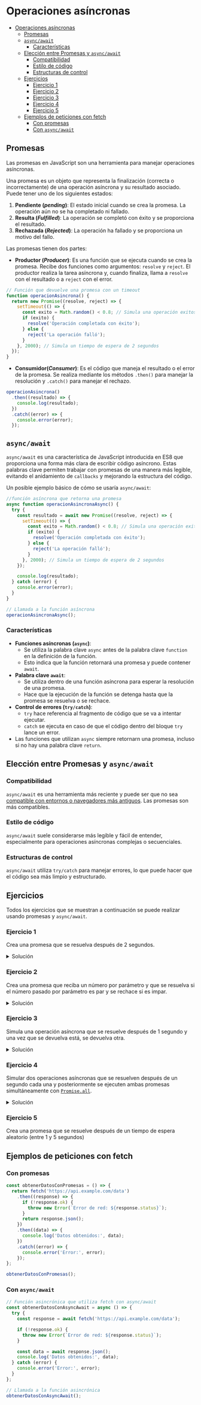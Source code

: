 # Operaciones asíncronas

- [Operaciones asíncronas](#operaciones-asíncronas)
  - [Promesas](#promesas)
  - [`async/await`](#asyncawait)
    - [Características](#características)
  - [Elección entre Promesas y `async/await`](#elección-entre-promesas-y-asyncawait)
    - [Compatibilidad](#compatibilidad)
    - [Estilo de código](#estilo-de-código)
    - [Estructuras de control](#estructuras-de-control)
  - [Ejercicios](#ejercicios)
    - [Ejercicio 1](#ejercicio-1)
    - [Ejercicio 2](#ejercicio-2)
    - [Ejercicio 3](#ejercicio-3)
    - [Ejercicio 4](#ejercicio-4)
    - [Ejercicio 5](#ejercicio-5)
  - [Ejemplos de peticiones con fetch](#ejemplos-de-peticiones-con-fetch)
    - [Con promesas](#con-promesas)
    - [Con `async/await`](#con-asyncawait)

## Promesas

Las promesas en JavaScript son una herramienta para manejar operaciones asíncronas.

Una promesa es un objeto que representa la finalización (correcta o incorrectamente) de una operación asíncrona y su resultado asociado. Puede tener uno de los siguientes estados:

1. **Pendiente (*pending*)**: El estado inicial cuando se crea la promesa. La operación aún no se ha completado ni fallado.
2. **Resulta (*Fulfilled*)**: La operación se completó con éxito y se proporciona el resultado.
3. **Rechazada (*Rejected*)**: La operación ha fallado y se proporciona un motivo del fallo.

Las promesas tienen dos partes:

- **Productor (*Producer*)**: Es una función que se ejecuta cuando se crea la promesa. Recibe dos funciones como argumentos: `resolve` y `reject`. El productor realiza la tarea asíncrona y, cuando finaliza, llama a `resolve` con el resultado o a `reject` con el error.

```js
// Función que devuelve una promesa con un timeout
function operacionAsincrona() {
  return new Promise((resolve, reject) => {
    setTimeout(() => {
      const exito = Math.random() < 0.8; // Simula una operación exitosa en un 80% de los casos
      if (exito) {
        resolve('Operación completada con éxito');
      } else {
        reject('La operación falló');
      }
    }, 2000); // Simula un tiempo de espera de 2 segundos
  });
}
```

- **Consumidor(*Consumer*)**: Es el código que maneja el resultado o el error de la promesa. Se realiza mediante los métodos `.then()` para manejar la resolución y `.catch()` para manejar el rechazo.

```js
operacionAsincrona()
  .then((resultado) => {
    console.log(resultado);
  })
  .catch((error) => {
    console.error(error);
  });
```

## `async/await`

`async/await` es una característica de JavaScript introducida en ES8 que proporciona una forma más clara de escribir código asíncrono. Estas palabras clave permiten trabajar con promesas de una manera más legible, evitando el anidamiento de `callbacks` y mejorando la estructura del código.

Un posible ejemplo básico de cómo se usaría `async/await`:

```js
//función asíncrona que retorna una promesa
async function operacionAsincronaAsync() {
  try {
    const resultado = await new Promise((resolve, reject) => {
      setTimeout(() => {
        const exito = Math.random() < 0.8; // Simula una operación exitosa en un 80% de los casos
        if (exito) {
          resolve('Operación completada con éxito');
        } else {
          reject('La operación falló');
        }
      }, 2000); // Simula un tiempo de espera de 2 segundos
    });

    console.log(resultado);
  } catch (error) {
    console.error(error);
  }
}

// Llamada a la función asíncrona
operacionAsincronaAsync();
```

### Características

- **Funciones asíncronas (`async`)**:
  - Se utiliza la palabra clave `async` antes de la palabra clave `function` en la definición de la función.
  - Esto indica que la función retornará una promesa y puede contener `await`.
- **Palabra clave `await`**:
  - Se utiliza dentro de una función asíncrona para esperar la resolución de una promesa.
  - Hace que la ejecución de la función se detenga hasta que la promesa se resuelva o se rechace.
- **Control de errores (`try/catch`)**:
  - `try` hace referencia al fragmento de código que se va a intentar ejecutar.
  - `catch` se ejecuta en caso de que el código dentro del bloque `try` lance un error.
- Las funciones que utilizan `async` siempre retornarn una promesa, incluso si no hay una palabra clave `return`.

## Elección entre Promesas y `async/await`

### Compatibilidad

`async/await` es una herramienta más reciente y puede ser que no sea [compatible con entornos o navegadores más antiguos](https://caniuse.com/async-functions). Las promesas son más compatibles.

### Estilo de código

`async/await` suele considerarse más legible y fácil de entender, especialmente para operaciones asíncronas complejas o secuenciales.

### Estructuras de control

`async/await` utiliza `try/catch` para manejar errores, lo que puede hacer que el código sea más limpio y estructurado.

## Ejercicios

Todos los ejercicios que se muestran a continuación se puede realizar usando promesas y `async/await`.

### Ejercicio 1

Crea una promesa que se resuelva después de 2 segundos.

<details>
  <summary>Solución</summary>

https://github.com/ipererol/Operaciones-Asincronas-JS/blob/b401d4294cb5930fbbfd42981445e292ffe0e9b1/ejercicio1.js#L1-L5

https://github.com/ipererol/Operaciones-Asincronas-JS/blob/b401d4294cb5930fbbfd42981445e292ffe0e9b1/ejercicio1.js#L12-L17

https://github.com/ipererol/Operaciones-Asincronas-JS/blob/b401d4294cb5930fbbfd42981445e292ffe0e9b1/ejercicio1.js#L23-L32

</details>

### Ejercicio 2

Crea una promesa que reciba un número por parámetro y que se resuelva si el número pasado por parámetro es par y se rechace si es impar.

<details>
  <summary>Solución</summary>

https://github.com/ipererol/Operaciones-Asincronas-JS/blob/286cbe98400df47c15c743aba64cd856cd561717/ejercicio2.js#L1-L9

https://github.com/ipererol/Operaciones-Asincronas-JS/blob/286cbe98400df47c15c743aba64cd856cd561717/ejercicio2.js#L16-L21

https://github.com/ipererol/Operaciones-Asincronas-JS/blob/e84f2f669e450887068a3b4baa4ad8605291c4ef/ejercicio2.js#L27-L36

</details>

### Ejercicio 3

Simula una operación asíncrona que se resuelve después de 1 segundo y una vez que se devuelva está, se devuelva otra.

<details>
  <summary>Solución</summary>

https://github.com/ipererol/Operaciones-Asincronas-JS/blob/80f5d14ad9a9f93e65fbed6827090c0f0ba8e5ac/ejercicio3.js#L1-L5

https://github.com/ipererol/Operaciones-Asincronas-JS/blob/80f5d14ad9a9f93e65fbed6827090c0f0ba8e5ac/ejercicio3.js#L7-L12

https://github.com/ipererol/Operaciones-Asincronas-JS/blob/80f5d14ad9a9f93e65fbed6827090c0f0ba8e5ac/ejercicio3.js#L14-L25

</details>

### Ejercicio 4

Simular dos operaciones asíncronas que se resuelven después de un segundo cada una y posteriormente se ejecuten ambas promesas simultáneamente con [`Promise.all`](https://developer.mozilla.org/es/docs/Web/JavaScript/Reference/Global_Objects/Promise/all).

<details>
  <summary>Solución</summary>

https://github.com/ipererol/Operaciones-Asincronas-JS/blob/4d93d372f4837af5467a7f0cba542635d4d787c8/ejercicio4.js#L1-L11

https://github.com/ipererol/Operaciones-Asincronas-JS/blob/4d93d372f4837af5467a7f0cba542635d4d787c8/ejercicio4.js#L13-L15

https://github.com/ipererol/Operaciones-Asincronas-JS/blob/4d93d372f4837af5467a7f0cba542635d4d787c8/ejercicio4.js#L31-L40

</details>


### Ejercicio 5

Crea una promesa que se resuelve después de un tiempo de espera aleatorio (entre 1 y 5 segundos)

## Ejemplos de peticiones con fetch

### Con promesas

```js
const obtenerDatosConPromesas = () => {
  return fetch('https://api.example.com/data')
    .then((response) => {
      if (!response.ok) {
        throw new Error(`Error de red: ${response.status}`);
      }
      return response.json();
    })
    .then((data) => {
      console.log('Datos obtenidos:', data);
    })
    .catch((error) => {
      console.error('Error:', error);
    });
};

obtenerDatosConPromesas();
```

### Con `async/await`

```js
// Función asincrónica que utiliza fetch con async/await
const obtenerDatosConAsyncAwait = async () => {
  try {
    const response = await fetch('https://api.example.com/data');

    if (!response.ok) {
      throw new Error(`Error de red: ${response.status}`);
    }

    const data = await response.json();
    console.log('Datos obtenidos:', data);
  } catch (error) {
    console.error('Error:', error);
  }
};

// Llamada a la función asincrónica
obtenerDatosConAsyncAwait();
```
